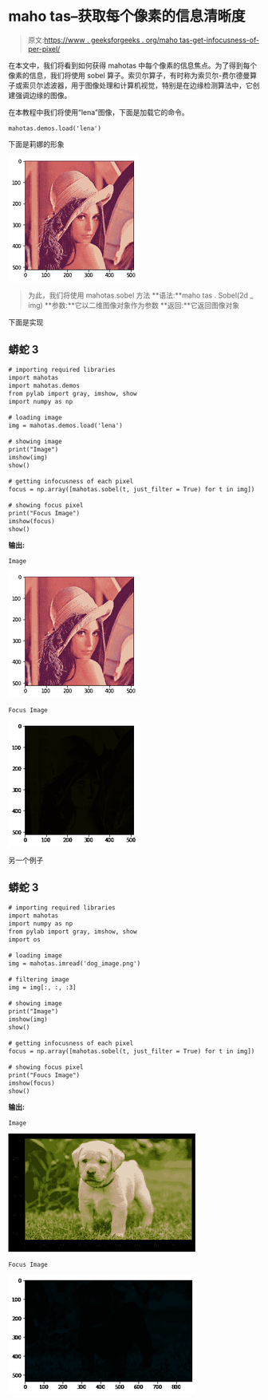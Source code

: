 # maho tas–获取每个像素的信息清晰度

> 原文:[https://www . geeksforgeeks . org/maho tas-get-infocusness-of-per-pixel/](https://www.geeksforgeeks.org/mahotas-getting-infocusness-of-each-pixel/)

在本文中，我们将看到如何获得 mahotas 中每个像素的信息焦点。为了得到每个像素的信息，我们将使用 sobel 算子。索贝尔算子，有时称为索贝尔-费尔德曼算子或索贝尔滤波器，用于图像处理和计算机视觉，特别是在边缘检测算法中，它创建强调边缘的图像。

在本教程中我们将使用“lena”图像，下面是加载它的命令。

```
mahotas.demos.load('lena')
```

下面是莉娜的形象

![](img/c6cf4d1584ad896c98148d7fd44b7f25.png)

> 为此，我们将使用 mahotas.sobel 方法
> **语法:**maho tas . Sobel(2d _ img)
> **参数:**它以二维图像对象作为参数
> **返回:**它返回图像对象

下面是实现

## 蟒蛇 3

```
# importing required libraries
import mahotas
import mahotas.demos
from pylab import gray, imshow, show
import numpy as np

# loading image
img = mahotas.demos.load('lena')

# showing image
print("Image")
imshow(img)
show()

# getting infocusness of each pixel
focus = np.array([mahotas.sobel(t, just_filter = True) for t in img])

# showing focus pixel
print("Focus Image")
imshow(focus)
show()
```

**输出:**

```
Image
```

![](img/c6cf4d1584ad896c98148d7fd44b7f25.png)

```
Focus Image
```

![](img/ff3d8831d00668d775871a12d7f67b6c.png)

另一个例子

## 蟒蛇 3

```
# importing required libraries
import mahotas
import numpy as np
from pylab import gray, imshow, show
import os

# loading image
img = mahotas.imread('dog_image.png')

# filtering image
img = img[:, :, :3]

# showing image
print("Image")
imshow(img)
show()

# getting infocusness of each pixel
focus = np.array([mahotas.sobel(t, just_filter = True) for t in img])

# showing focus pixel
print("Foucs Image")
imshow(focus)
show()
```

**输出:**

```
Image 
```

![](img/6531134328908ef7f9c0b5f7f251da92.png)

```
Focus Image
```

![](img/f72b2f9009f5da67a3ed3dc75a8c3cf2.png)